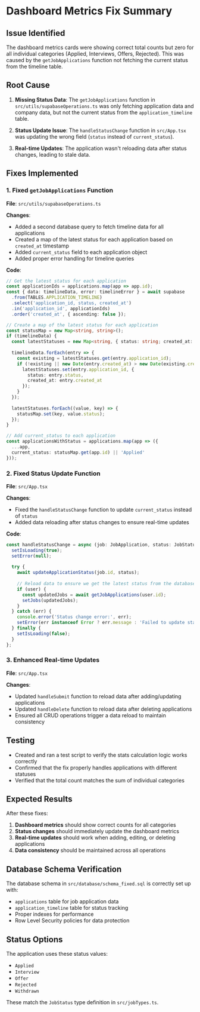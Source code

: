 # Dashboard Metrics Fix Summary

## Issue Identified
The dashboard metrics cards were showing correct total counts but zero for all individual categories (Applied, Interviews, Offers, Rejected). This was caused by the `getJobApplications` function not fetching the current status from the timeline table.

## Root Cause
1. **Missing Status Data**: The `getJobApplications` function in `src/utils/supabaseOperations.ts` was only fetching application data and company data, but not the current status from the `application_timeline` table.

2. **Status Update Issue**: The `handleStatusChange` function in `src/App.tsx` was updating the wrong field (`status` instead of `current_status`).

3. **Real-time Updates**: The application wasn't reloading data after status changes, leading to stale data.

## Fixes Implemented

### 1. Fixed `getJobApplications` Function
**File**: `src/utils/supabaseOperations.ts`

**Changes**:
- Added a second database query to fetch timeline data for all applications
- Created a map of the latest status for each application based on `created_at` timestamp
- Added `current_status` field to each application object
- Added proper error handling for timeline queries

**Code**:
```typescript
// Get the latest status for each application
const applicationIds = applications.map(app => app.id);
const { data: timelineData, error: timelineError } = await supabase
  .from(TABLES.APPLICATION_TIMELINE)
  .select('application_id, status, created_at')
  .in('application_id', applicationIds)
  .order('created_at', { ascending: false });

// Create a map of the latest status for each application
const statusMap = new Map<string, string>();
if (timelineData) {
  const latestStatuses = new Map<string, { status: string; created_at: string }>();
  
  timelineData.forEach(entry => {
    const existing = latestStatuses.get(entry.application_id);
    if (!existing || new Date(entry.created_at) > new Date(existing.created_at)) {
      latestStatuses.set(entry.application_id, {
        status: entry.status,
        created_at: entry.created_at
      });
    }
  });
  
  latestStatuses.forEach((value, key) => {
    statusMap.set(key, value.status);
  });
}

// Add current_status to each application
const applicationsWithStatus = applications.map(app => ({
  ...app,
  current_status: statusMap.get(app.id) || 'Applied'
}));
```

### 2. Fixed Status Update Function
**File**: `src/App.tsx`

**Changes**:
- Fixed the `handleStatusChange` function to update `current_status` instead of `status`
- Added data reloading after status changes to ensure real-time updates

**Code**:
```typescript
const handleStatusChange = async (job: JobApplication, status: JobStatus) => {
  setIsLoading(true);
  setError(null);
  
  try {
    await updateApplicationStatus(job.id, status);
    
    // Reload data to ensure we get the latest status from the database
    if (user) {
      const updatedJobs = await getJobApplications(user.id);
      setJobs(updatedJobs);
    }
  } catch (err) {
    console.error('Status change error:', err);
    setError(err instanceof Error ? err.message : 'Failed to update status');
  } finally {
    setIsLoading(false);
  }
};
```

### 3. Enhanced Real-time Updates
**File**: `src/App.tsx`

**Changes**:
- Updated `handleSubmit` function to reload data after adding/updating applications
- Updated `handleDelete` function to reload data after deleting applications
- Ensured all CRUD operations trigger a data reload to maintain consistency

## Testing
- Created and ran a test script to verify the stats calculation logic works correctly
- Confirmed that the fix properly handles applications with different statuses
- Verified that the total count matches the sum of individual categories

## Expected Results
After these fixes:
1. **Dashboard metrics** should show correct counts for all categories
2. **Status changes** should immediately update the dashboard metrics
3. **Real-time updates** should work when adding, editing, or deleting applications
4. **Data consistency** should be maintained across all operations

## Database Schema Verification
The database schema in `src/database/schema_fixed.sql` is correctly set up with:
- `applications` table for job application data
- `application_timeline` table for status tracking
- Proper indexes for performance
- Row Level Security policies for data protection

## Status Options
The application uses these status values:
- `Applied`
- `Interview` 
- `Offer`
- `Rejected`
- `Withdrawn`

These match the `JobStatus` type definition in `src/jobTypes.ts`. 